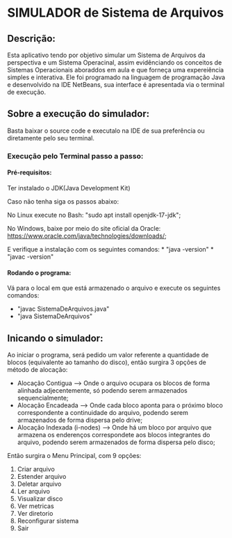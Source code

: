# SIMULADOR de Sistema de Arquivos

## Descrição:

Esta aplicativo tendo por objetivo simular um Sistema de Arquivos da perspectiva e um Sistema Operacinal,
assim evidênciando os conceitos de Sistemas Operacionais aboraddos em aula e que forneça uma expereiência simples 
e interativa. Ele foi programado na linguagem de programação Java e desenvolvido na IDE NetBeans, sua interface é apresentada
via o terminal de execução.

## Sobre a execução do simulador:

Basta baixar o source code e executalo na IDE de sua preferência ou diretamente pelo seu terminal.

### Execução pelo Terminal passo a passo:

#### Pré-requisitos:

  Ter instalado o JDK(Java Development Kit)
  
  Caso não tenha siga os passos abaixo:
  
  No Linux execute no Bash: "sudo apt install openjdk-17-jdk";
                                              
  No Windows, baixe por meio do site oficial da Oracle: https://www.oracle.com/java/technologies/downloads/;

  E verifique a instalação com os seguintes comandos: 
    *  "java -version"
    *  "javac -version"

#### Rodando o programa:

  Vá para o local em que está armazenado o arquivo e execute os seguintes comandos:
  
   - "javac SistemaDeArquivos.java"
   - "java SistemaDeArquivos"

## Inicando o simulador:

Ao iniciar o programa, será pedido um valor referente a quantidade de blocos (equivalente ao tamanho do disco),
então surgira 3 opções de método de alocação:

* Alocação Contigua           --> Onde o arquivo ocupara os blocos de forma alinhada adjecentemente, só podendo serem armazenados sequencialmente;
* Alocação Encadeada          --> Onde cada bloco aponta para o próximo bloco correspondente a continuidade do arquivo, podendo serem armazenados de forma dispersa pelo drive;
* Alocação Indexada (i-nodes) --> Onde há um bloco por arquivo que armazena os enderenços correspondete aos blocos integrantes do arquivo, podendo serem armazenados de forma dispersa pelo disco;

Então surgira o Menu Principal, com 9 opções:

1. Criar arquivo
2. Estender arquivo
3. Deletar arquivo
4. Ler arquivo
5. Visualizar disco
6. Ver metricas
7. Ver diretorio
8. Reconfigurar sistema
9. Sair
